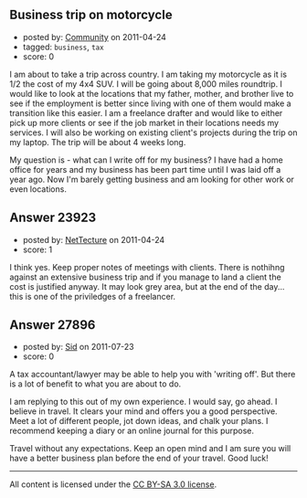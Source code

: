 ## Business trip on motorcycle

- posted by: [Community](https://stackexchange.com/users/-1/-1-community) on 2011-04-24
- tagged: `business`, `tax`
- score: 0

I am about to take a trip across country.  I am taking my motorcycle as it is 1/2 the cost of my 4x4 SUV.  I will be going about 8,000 miles roundtrip.  I would like to look at the locations that my father, mother, and brother live to see if the employment is better since living with one of them would make a transition like this easier.  I am a freelance drafter and would like to either pick up more clients or see if the job market in their locations needs my services.  I will also be working on existing client's projects during the trip on my laptop.  The trip will be about 4 weeks long.

My question is - what can I write off for my business?  I have had a home office for years and my business has been part time until I was laid off a year ago.  Now I'm barely getting business and am looking for other work or even locations.  



## Answer 23923

- posted by: [NetTecture](https://stackexchange.com/users/-1/3350-nettecture) on 2011-04-24
- score: 1

I think yes. Keep proper notes of meetings with clients. There is nothihng against an extensive business trip and if you manage to land a client the cost is justified anyway. It may look grey area, but at the end of the day... this is one of the priviledges of a freelancer.


## Answer 27896

- posted by: [Sid](https://stackexchange.com/users/-1/11943-sid) on 2011-07-23
- score: 0


A tax accountant/lawyer may be able to help you with 'writing off'. But there is a lot of benefit to what you are about to do.

I am replying to this out of my own experience. I would say, go ahead. I believe in travel. It clears your mind and offers you a good perspective. Meet a lot of different people, jot down ideas, and chalk your plans. I recommend keeping a diary or an online journal for this purpose.

Travel without any expectations. Keep an open mind and I am sure you will have a better business plan before the end of your travel. Good luck!



---

All content is licensed under the [CC BY-SA 3.0 license](https://creativecommons.org/licenses/by-sa/3.0/).
